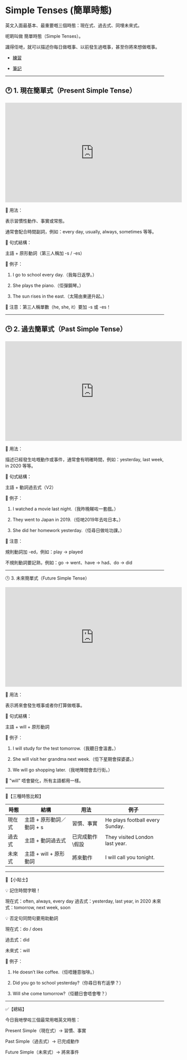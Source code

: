 # Simple Tenses (簡單時態)

英文入面最基本、最重要嘅三個時態：現在式、過去式、同埋未來式。

呢啲叫做 簡單時態（Simple Tenses）。

識得佢哋，就可以描述你每日做嘅事、以前發生過嘅事，甚至你將來想做嘅事。

- [練習](https://res.cloudinary.com/ltdev/image/upload/v1743128857/Simple_tenses_Exercises_zqnikk.pdf)

- [筆記](https://res.cloudinary.com/ltdev/image/upload/v1743128958/Simple_Tenses_pzfziv.pdf)

---

## 🕐 1. 現在簡單式（Present Simple Tense）

<iframe width="560" height="315" src="https://www.youtube.com/embed/8apL6Ak84kc?si=02wzfUkECCRdvdMO" title="YouTube video player" frameborder="0" allow="accelerometer; autoplay; clipboard-write; encrypted-media; gyroscope; picture-in-picture; web-share" referrerpolicy="strict-origin-when-cross-origin" allowfullscreen></iframe>

📌 用法：

表示習慣性動作、事實或常態。

通常會配合時間副詞，例如：every day, usually, always, sometimes 等等。

📝 句式結構：

主語 + 原形動詞（第三人稱加 -s / -es）

🔹 例子：

1. I go to school every day.（我每日返學。）

2. She plays the piano.（佢彈鋼琴。）

3. The sun rises in the east.（太陽由東邊升起。）

📌 注意：第三人稱單數（he, she, it）要加 -s 或 -es！

---

## 🕑 2. 過去簡單式（Past Simple Tense）

<iframe width="560" height="315" src="https://www.youtube.com/embed/2SK0BRdEWbI?si=hesyY0xVObDZ9FI8" title="YouTube video player" frameborder="0" allow="accelerometer; autoplay; clipboard-write; encrypted-media; gyroscope; picture-in-picture; web-share" referrerpolicy="strict-origin-when-cross-origin" allowfullscreen></iframe>

📌 用法：

描述已經發生咗嘅動作或事件，通常會有明確時間，例如：yesterday, last week, in 2020 等等。

📝 句式結構：

主語 + 動詞過去式（V2）

🔹 例子：

1. I watched a movie last night.（我昨晚睇咗一套戲。）

2. They went to Japan in 2019.（佢哋2019年去咗日本。）

3. She did her homework yesterday.（佢尋日做咗功課。）

📌 注意：

規則動詞加 -ed，例如：play → played

不規則動詞要記熟，例如：go → went、have → had、do → did

---

🕒 3. 未來簡單式（Future Simple Tense）

<iframe width="560" height="315" src="https://www.youtube.com/embed/Ki8uCcMICwM?si=03x6D_BN87c-3BDq" title="YouTube video player" frameborder="0" allow="accelerometer; autoplay; clipboard-write; encrypted-media; gyroscope; picture-in-picture; web-share" referrerpolicy="strict-origin-when-cross-origin" allowfullscreen></iframe>

📌 用法：

表示將來會發生嘅事或者你打算做嘅事。

📝 句式結構：

主語 + will + 原形動詞

🔹 例子：

1. I will study for the test tomorrow.（我聽日會溫書。）

2. She will visit her grandma next week.（佢下星期會探婆婆。）

3. We will go shopping later.（我哋陣間會去行街。）

📌 "will" 唔會變化，所有主語都用一樣。

---

🔁【三種時態比較】

| 時態   | 結構                         | 用法              | 例子                                 |
|--------|------------------------------|-------------------|--------------------------------------|
| 現在式 | 主語 + 原形動詞／動詞 + s    | 習慣、事實        | He plays football every Sunday.      |
| 過去式 | 主語 + 動詞過去式            | 已完成動作\假設   | They visited London last year.       |
| 未來式 | 主語 + will + 原形動詞       | 將來動作          | I will call you tonight.             |

---

🧠【小貼士】

💡 記住時間字眼！

現在式：often, always, every day
過去式：yesterday, last year, in 2020
未來式：tomorrow, next week, soon

💡 否定句同問句要用助動詞

現在式：do / does

過去式：did

未來式：will

🔹 例子：

1. He doesn’t like coffee.（佢唔鍾意咖啡。）

2. Did you go to school yesterday?（你尋日有冇返學？）

3. Will she come tomorrow?（佢聽日會唔會嚟？）

---

✅【總結】

今日我哋學咗三個最常用嘅英文時態：

Present Simple（現在式）→ 習慣、事實

Past Simple（過去式）→ 已完成動作

Future Simple（未來式）→ 將來事件

